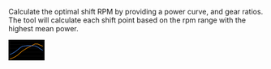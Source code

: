 Calculate the optimal shift RPM by providing a power curve, and gear ratios.
The tool will calculate each shift point based on the rpm range with the highest mean power.

<img width="71" height="41" src="https://github.com/Silentwarior112/GT-TorqueCurveTool/blob/main/pics/gt2icon.png">
